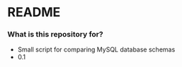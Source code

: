# README #


### What is this repository for? ###

* Small script for comparing MySQL database schemas
* 0.1